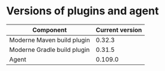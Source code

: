 # Versions of plugins and agent

| Component                   | Current version |
| --------------------------- | --------------- |
| Moderne Maven build plugin  | 0.32.3          |
| Moderne Gradle build plugin | 0.31.5          |
| Agent                       | 0.109.0         |
